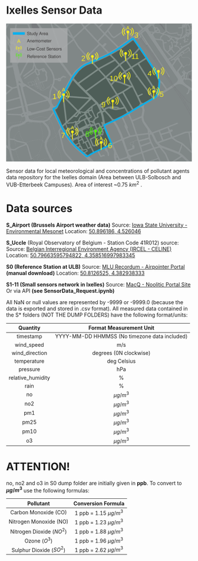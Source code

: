 # Ixelles Sensor Data

![Ixelles study case map](./study_case_map.svg)


Sensor data for local meteorological and concentrations of pollutant agents data repository for the Ixelles domain (Area between ULB-Solbosch and VUB-Etterbeek Campuses). Area of interest ~0.75 $km^{2}$ .

# Data sources
**S_Airport (Brussels Airport weather data)** 
Source: [Iowa State University - Environmental Mesonet](https://mesonet.agron.iastate.edu/request/download.phtml?network=BE__ASOS) 
Location: [50.896186, 4.526046](https://maps.google.com/?q=%3C50.896186%3E,%3C4.526046%3E)




**S_Uccle** (Royal Observatory of Belgium - Station Code 41R012) source:
Source: [Belgian Interregional Environment Agency (IRCEL - CELINE)](https://geo.irceline.be/sos/static/client/jsClient/?&locale=en)
Location: [50.79663595794822, 4.358516997983345](https://maps.google.com/?q=%3C50.79663595794822%3E,%3C4.358516997983345%3E)




**S0 (Reference Station at ULB)**
Source: [MLU Recordum - Airpointer Portal](https://airpointer-2018-00637.recordum.net/) **(manual download)**
Location: [50.8126525, 4.382938333](https://maps.google.com/?q=%3C50.8126525%3E,%3C4.382938333%3E)




**S1-11 (Small sensors network in Ixelles)** 
Source: [MacQ - Noolitic Portal Site](https://qsenseair.macq.eu/login?redirect=/macqqsense2/70b3d5e5fffe11bc)
Or via API **(see SensorData_Request.ipynb)**




All NaN or null values are represented by -9999 or -9999.0 (because the data is exported and stored in .csv format).
All measured data contained in the S* folders (NOT THE DUMP FOLDERS) have the following format/units:

|      **Quantity**      |           **Format Measurement Unit**           |
|:----------------------:|:-----------------------------------------------:|
| timestamp              | YYYY-MM-DD HHMMSS (No timezone data included)   |
| wind_speed             | m/s                                             |
| wind_direction         | degrees (0N clockwise)                          |
| temperature            | deg Celsius                                     |
| pressure               | hPa                                             |
| relative_humidity      | %                                               |
| rain                   | %                                               |
| no                     | $µg/m^{3}$                                      |
| no2                    | $µg/m^{3}$                                      |
| pm1                    | $µg/m^{3}$                                      |
| pm25                   | $µg/m^{3}$                                      |
| pm10                   | $µg/m^{3}$                                      |
| o3                     | $µg/m^{3}$                                      |

# ATTENTION!

no, no2 and o3 in S0 dump folder are initially given in **ppb**. To convert to **$µg/m^{3}$** use the following formulas:

|        **Pollutant**        |   **Conversion Formula**  |
|:---------------------------:|:-------------------------:|
| Carbon Monoxide (CO)        | 1  ppb  = 1.15 $µg/m^{3}$ |
| Nitrogen Monoxide (NO)      | 1  ppb  = 1.23 $µg/m^{3}$ |
| Nitrogen Dioxide ($NO^{2}$) | 1  ppb  = 1.88 $µg/m^{3}$ |
| Ozone ($O^{3}$)             | 1  ppb  = 1.96 $µg/m^{3}$ |
| Sulphur Dioxide ($SO^{2}$)  | 1  ppb  = 2.62 $µg/m^{3}$ |
